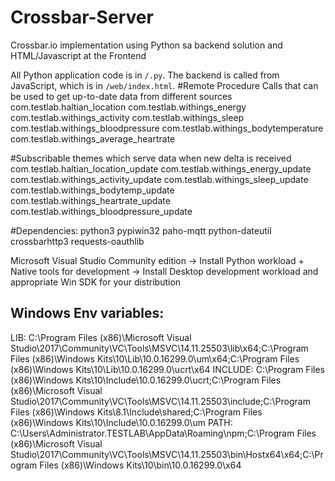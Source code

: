 # Crossbar-Server

Crossbar.io implementation using Python sa backend solution and HTML/Javascript at the Frontend

All Python application code is in `/.py`. The backend is called from JavaScript, which is in `/web/index.html`.
#Remote Procedure Calls that can be used to get up-to-date data from different sources
com.testlab.haltian_location
com.testlab.withings_energy
com.testlab.withings_activity
com.testlab.withings_sleep
com.testlab.withings_bloodpressure
com.testlab.withings_bodytemperature
com.testlab.withings_average_heartrate

#Subscribable themes which serve data when new delta is received
com.testlab.haltian_location_update
com.testlab.withings_energy_update
com.testlab.withings_activity_update
com.testlab.withings_sleep_update
com.testlab.withings_bodytemp_update
com.testlab.withings_heartrate_update
com.testlab.withings_bloodpressure_update

#Dependencies:
python3
pypiwin32
paho-mqtt
python-dateutil
crossbarhttp3
requests-oauthlib

Microsoft Visual Studio Community edition
	-> Install Python workload + Native tools for development
	-> Install Desktop development workload and appropriate Win SDK for your distribution

Windows Env variables:
----------------------
LIB: 		C:\Program Files (x86)\Microsoft Visual Studio\2017\Community\VC\Tools\MSVC\14.11.25503\lib\x64;C:\Program Files (x86)\Windows Kits\10\Lib\10.0.16299.0\um\x64;C:\Program Files (x86)\Windows Kits\10\Lib\10.0.16299.0\ucrt\x64
INCLUDE: 	C:\Program Files (x86)\Windows Kits\10\Include\10.0.16299.0\ucrt;C:\Program Files (x86)\Microsoft Visual Studio\2017\Community\VC\Tools\MSVC\14.11.25503\include;C:\Program Files (x86)\Windows Kits\8.1\Include\shared;C:\Program Files (x86)\Windows Kits\10\Include\10.0.16299.0\um
PATH: 		C:\Users\Administrator.TESTLAB\AppData\Roaming\npm;C:\Program Files (x86)\Microsoft Visual Studio\2017\Community\VC\Tools\MSVC\14.11.25503\bin\Hostx64\x64;C:\Program Files (x86)\Windows Kits\10\bin\10.0.16299.0\x64